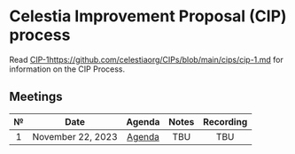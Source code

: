 # Celestia Improvement Proposal (CIP) process

Read [CIP-1](https://github.com/celestiaorg/CIPs/blob/main/cips/cip-1.md)https://github.com/celestiaorg/CIPs/blob/main/cips/cip-1.md for information on the CIP Process.

## Meetings

|  №  |      Date       | Agenda | Notes | Recording |
|:---:|:---------------:|:------:|:-----:|:---------:|
| 1  | November 22, 2023 | [Agenda](https://github.com/celestiaorg/CIPs/issues/8) | TBU |   TBU   |
